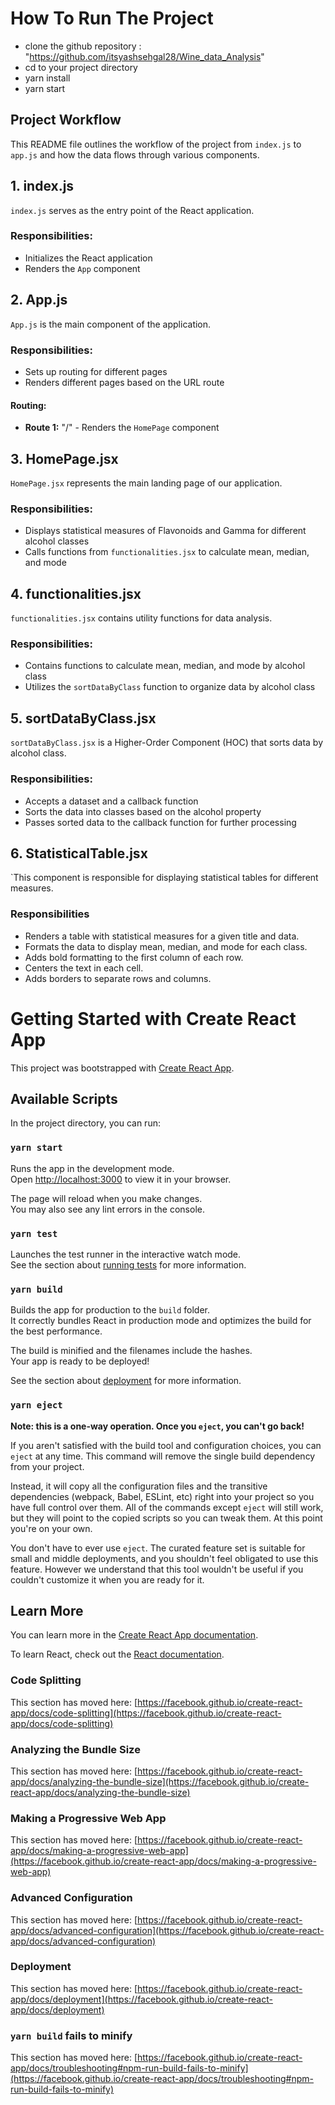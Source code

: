 # How To Run The Project
- clone the github repository : "https://github.com/itsyashsehgal28/Wine_data_Analysis"
- cd to your project directory 
- yarn install 
- yarn start

## Project Workflow

This README file outlines the workflow of the project from `index.js` to `app.js` and how the data flows through various components.

## 1. index.js

`index.js` serves as the entry point of the React application.

### Responsibilities:
- Initializes the React application
- Renders the `App` component

## 2. App.js

`App.js` is the main component of the application.

### Responsibilities:
- Sets up routing for different pages
- Renders different pages based on the URL route

#### Routing:
- **Route 1:** "/" - Renders the `HomePage` component

## 3. HomePage.jsx

`HomePage.jsx` represents the main landing page of our application.

### Responsibilities:
- Displays statistical measures of Flavonoids and Gamma for different alcohol classes
- Calls functions from `functionalities.jsx` to calculate mean, median, and mode

## 4. functionalities.jsx

`functionalities.jsx` contains utility functions for data analysis.

### Responsibilities:
- Contains functions to calculate mean, median, and mode by alcohol class
- Utilizes the `sortDataByClass` function to organize data by alcohol class

## 5. sortDataByClass.jsx

`sortDataByClass.jsx` is a Higher-Order Component (HOC) that sorts data by alcohol class.

### Responsibilities:
- Accepts a dataset and a callback function
- Sorts the data into classes based on the alcohol property
- Passes sorted data to the callback function for further processing

## 6. StatisticalTable.jsx

`This component is responsible for displaying statistical tables for different measures.

### Responsibilities

- Renders a table with statistical measures for a given title and data.
- Formats the data to display mean, median, and mode for each class.
- Adds bold formatting to the first column of each row.
- Centers the text in each cell.
- Adds borders to separate rows and columns.








# Getting Started with Create React App

This project was bootstrapped with [Create React App](https://github.com/facebook/create-react-app).

## Available Scripts

In the project directory, you can run:

### `yarn start`

Runs the app in the development mode.\
Open [http://localhost:3000](http://localhost:3000) to view it in your browser.

The page will reload when you make changes.\
You may also see any lint errors in the console.

### `yarn test`

Launches the test runner in the interactive watch mode.\
See the section about [running tests](https://facebook.github.io/create-react-app/docs/running-tests) for more information.

### `yarn build`

Builds the app for production to the `build` folder.\
It correctly bundles React in production mode and optimizes the build for the best performance.

The build is minified and the filenames include the hashes.\
Your app is ready to be deployed!

See the section about [deployment](https://facebook.github.io/create-react-app/docs/deployment) for more information.

### `yarn eject`

**Note: this is a one-way operation. Once you `eject`, you can't go back!**

If you aren't satisfied with the build tool and configuration choices, you can `eject` at any time. This command will remove the single build dependency from your project.

Instead, it will copy all the configuration files and the transitive dependencies (webpack, Babel, ESLint, etc) right into your project so you have full control over them. All of the commands except `eject` will still work, but they will point to the copied scripts so you can tweak them. At this point you're on your own.

You don't have to ever use `eject`. The curated feature set is suitable for small and middle deployments, and you shouldn't feel obligated to use this feature. However we understand that this tool wouldn't be useful if you couldn't customize it when you are ready for it.

## Learn More

You can learn more in the [Create React App documentation](https://facebook.github.io/create-react-app/docs/getting-started).

To learn React, check out the [React documentation](https://reactjs.org/).

### Code Splitting

This section has moved here: [https://facebook.github.io/create-react-app/docs/code-splitting](https://facebook.github.io/create-react-app/docs/code-splitting)

### Analyzing the Bundle Size

This section has moved here: [https://facebook.github.io/create-react-app/docs/analyzing-the-bundle-size](https://facebook.github.io/create-react-app/docs/analyzing-the-bundle-size)

### Making a Progressive Web App

This section has moved here: [https://facebook.github.io/create-react-app/docs/making-a-progressive-web-app](https://facebook.github.io/create-react-app/docs/making-a-progressive-web-app)

### Advanced Configuration

This section has moved here: [https://facebook.github.io/create-react-app/docs/advanced-configuration](https://facebook.github.io/create-react-app/docs/advanced-configuration)

### Deployment

This section has moved here: [https://facebook.github.io/create-react-app/docs/deployment](https://facebook.github.io/create-react-app/docs/deployment)

### `yarn build` fails to minify

This section has moved here: [https://facebook.github.io/create-react-app/docs/troubleshooting#npm-run-build-fails-to-minify](https://facebook.github.io/create-react-app/docs/troubleshooting#npm-run-build-fails-to-minify)
